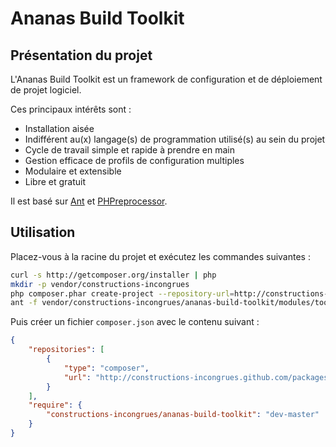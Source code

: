 # Ananas Build Toolkit

## Présentation du projet

L'Ananas Build Toolkit est un framework de configuration et de déploiement de projet logiciel.

Ces principaux intérêts sont :

 * Installation aisée
 * Indifférent au(x) langage(s) de programmation utilisé(s) au sein du projet
 * Cycle de travail simple et rapide à prendre en main
 * Gestion efficace de profils de configuration multiples
 * Modulaire et extensible
 * Libre et gratuit

Il est basé sur [Ant](http://ant.apache.org) et [PHPreprocessor](https://github.com/constructions-incongrues/phpreprocessor).

## Utilisation

Placez-vous à la racine du projet et exécutez les commandes suivantes :

```bash
curl -s http://getcomposer.org/installer | php
mkdir -p vendor/constructions-incongrues
php composer.phar create-project --repository-url=http://constructions-incongrues.github.com/packages/ constructions-incongrues/ananas-build-toolkit vendor/constructions-incongrues/ananas-build-toolkit
ant -f vendor/constructions-incongrues/ananas-build-toolkit/modules/toolkit/module.xml toolkit.init -Dbasedir=$PWD
```
Puis créer un fichier ```composer.json``` avec le contenu suivant :

```json
{
    "repositories": [
        {
            "type": "composer",
            "url": "http://constructions-incongrues.github.com/packages"
        }
    ],
    "require": {
        "constructions-incongrues/ananas-build-toolkit": "dev-master"
    }
}

```

